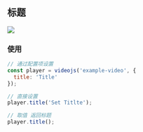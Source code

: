 ## 标题 <!-- {docsify-ignore-all} -->

<img src="./assets/screenshot/video-title.png">

### 使用

```js
// 通过配置项设置
const player = videojs('example-video', {
  title: 'Title'
});

// 直接设置
player.title('Set Titlte');

// 取值 返回标题
player.title();
```
